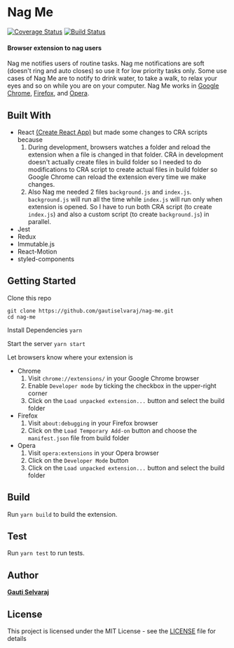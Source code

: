 # Nag Me
[![Coverage Status](https://coveralls.io/repos/github/gautiselvaraj/nag-me/badge.svg?branch=master)](https://coveralls.io/github/gautiselvaraj/nag-me?branch=master)
[![Build Status](https://travis-ci.org/gautiselvaraj/nag-me.svg?branch=master)](https://travis-ci.org/gautiselvaraj/nag-me)

#### Browser extension to nag users
Nag me notifies users of routine tasks. Nag me notifications are soft (doesn't ring and auto closes) so use it for low priority tasks only. Some use cases of Nag Me are to notify to drink water, to take a walk, to relax your eyes and so on while you are on your computer. Nag Me works in [Google Chrome](https://chrome.google.com/webstore/detail/nag-me/jhppmbkjpboolciccfleojhinfjjdfmd), [Firefox](https://addons.mozilla.org/en-US/firefox/addon/nag-me/), and [Opera](https://addons.opera.com/en/extensions/details/nag-me/).

## Built With
- React [(Create React App)](https://github.com/facebookincubator/create-react-app) but made some changes to CRA scripts because
  1. During development, browsers watches a folder and reload the extension when a file is changed in that folder. CRA in development doesn't actually create files in build folder so I needed to do modifications to CRA script to create actual files in build folder so Google Chrome can reload the extension every time we make changes.
  2. Also Nag me needed 2 files `background.js` and `index.js`. `background.js` will run all the time while `index.js` will run only when extension is opened. So I have to run both CRA script (to create `index.js`) and also a custom script (to create `background.js`) in parallel.
- Jest
- Redux
- Immutable.js
- React-Motion
- styled-components

## Getting Started
Clone this repo

```
git clone https://github.com/gautiselvaraj/nag-me.git
cd nag-me
```

Install Dependencies
```yarn```

Start the server
```yarn start```

Let browsers know where your extension is
- Chrome
  1. Visit `chrome://extensions/` in your Google Chrome browser
  2. Enable `Developer mode` by ticking the checkbox in the upper-right corner
  3. Click on the `Load unpacked extension...` button and select the build folder
- Firefox
  1. Visit `about:debugging` in your Firefox browser
  2. Click on the `Load Temporary Add-on` button and choose the `manifest.json` file from build folder
- Opera
  1. Visit `opera:extensions` in your Opera browser
  2. Click on the `Developer Mode` button
  3. Click on the `Load unpacked extension...` button and select the build folder

## Build
Run `yarn build` to build the extension.

## Test
Run `yarn test` to run tests.

## Author
**[Gauti Selvaraj](https://www.gauti.info)**

## License
This project is licensed under the MIT License - see the [LICENSE](LICENSE) file for details
